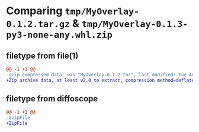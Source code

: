 # Comparing `tmp/MyOverlay-0.1.2.tar.gz` & `tmp/MyOverlay-0.1.3-py3-none-any.whl.zip`

## filetype from file(1)

```diff
@@ -1 +1 @@
-gzip compressed data, was "MyOverlay-0.1.2.tar", last modified: Tue Aug  1 09:05:09 2023, max compression
+Zip archive data, at least v2.0 to extract, compression method=deflate
```

## filetype from diffoscope

```diff
@@ -1 +1 @@
-GzipFile
+ZipFile
```

